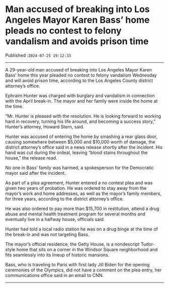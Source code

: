 # Man accused of breaking into Los Angeles Mayor Karen Bass’ home pleads no contest to felony vandalism and avoids prison time

Published :`2024-07-25 19:12:33`

---

A 29-year-old man accused of breaking into Los Angeles Mayor Karen Bass’ home this year pleaded no contest to felony vandalism Wednesday and will avoid prison time, according to the Los Angeles County district attorney’s office.

Ephraim Hunter was charged with burglary and vandalism in connection with the April break-in. The mayor and her family were inside the home at the time.

“Mr. Hunter is pleased with the resolution. He is looking forward to working hard in recovery, turning his life around, and becoming a success story,” Hunter’s attorney, Howard Stern, said.

Hunter was accused of entering the home by smashing a rear glass door, causing somewhere between $5,000 and $10,000 worth of damage, the district attorney’s office said in a news release shortly after the incident. His hand was cut during the ordeal, leaving “blood stains throughout the house,” the release read.

No one in Bass’ family was harmed, a spokesperson for the Democratic mayor said after the incident.

As part of a plea agreement, Hunter entered a no contest plea and was given two years of probation. He was ordered to stay away from the mayor’s work and home addresses, as well as the mayor’s family members, for three years, according to the district attorney’s office.

He was also ordered to pay more than $15,700 in restitution, attend a drug abuse and mental health treatment program for several months and eventually live in a halfway house, officials said.

Hunter had told a local radio station he was on a drug binge at the time of the break-in and was not targeting Bass.

The mayor’s official residence, the Getty House, is a nondescript Tudor-style home that sits on a corner in the Windsor Square neighborhood and fits seamlessly into its lineup of historic mansions.

Bass, who is traveling to Paris with first lady Jill Biden for the opening ceremonies of the Olympics, did not have a comment on the plea entry, her communications office said in an email to CNN.

---

